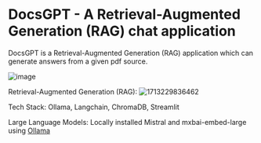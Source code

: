# DocsGPT - A Retrieval-Augmented Generation (RAG) chat application

DocsGPT is a Retrieval-Augmented Generation (RAG) application which can generate answers from a given pdf source.

![image](https://github.com/user-attachments/assets/d3a0a492-786a-4a04-a306-3976d98c9a38)

Retrieval-Augmented Generation (RAG):
![1713229836462](https://github.com/user-attachments/assets/e0ecdd80-3497-48ba-84c4-ccbb7fac6e13)

Tech Stack: Ollama, Langchain, ChromaDB, Streamlit

Large Language Models: Locally installed Mistral and mxbai-embed-large using [Ollama](https://ollama.com/blog/embedding-models)
